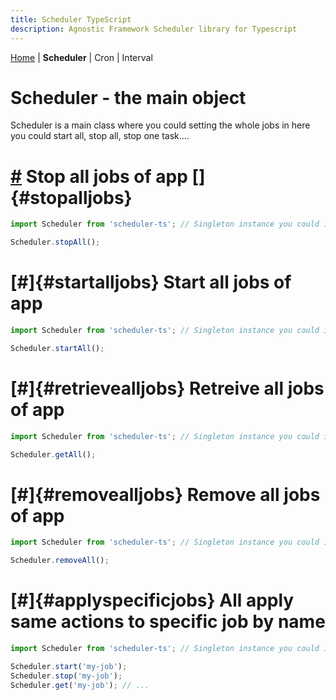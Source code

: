 ```yaml
---
title: Scheduler TypeScript
description: Agnostic Framework Scheduler library for Typescript
---
```


[Home](../index.md) | **Scheduler** | Cron | Interval

# Scheduler - the main object

Scheduler is a main class where you could setting the whole jobs in here you could start all, stop all, stop one task....

# [#](#stopalljobs) Stop all jobs of app []{#stopalljobs}

```Typescript
import Scheduler from 'scheduler-ts'; // Singleton instance you could invoker what ever you want!!

Scheduler.stopAll();
```
# [#]{#startalljobs} Start all jobs of app

```Typescript
import Scheduler from 'scheduler-ts'; // Singleton instance you could invoker what ever you want!!

Scheduler.startAll();
```

# [#]{#retrievealljobs} Retreive all jobs of app

```Typescript
import Scheduler from 'scheduler-ts'; // Singleton instance you could invoker what ever you want!!

Scheduler.getAll();
```
# [#]{#removealljobs} Remove all jobs of app

```Typescript
import Scheduler from 'scheduler-ts'; // Singleton instance you could invoker what ever you want!!

Scheduler.removeAll();
```
# [#]{#applyspecificjobs} All apply same actions to specific job by name

```Typescript
import Scheduler from 'scheduler-ts'; // Singleton instance you could invoker what ever you want!!

Scheduler.start('my-job');
Scheduler.stop('my-job');
Scheduler.get('my-job'); // ...
```